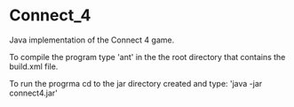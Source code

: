 Connect_4
=========

Java implementation of the Connect 4 game.

To compile the program type 'ant' in the the root directory that contains the build.xml file.

To run the progrma cd to the jar directory created and type: 'java -jar connect4.jar'
